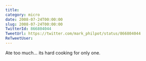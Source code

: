 ```yaml
---
title: 
category: micro
date: 2008-07-24T00:00:00
slug: 2008-07-24T00:00:00
TwitterId: 866804044
TweetUrl: https://twitter.com/mark_philpot/status/866804044
ReTweetUser: 
---
```


Ate too much... its hard cooking for only one.